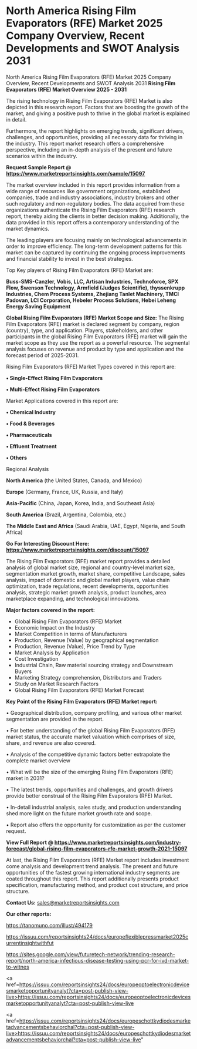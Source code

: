 # North America Rising Film Evaporators (RFE) Market 2025 Company Overview, Recent Developments and SWOT Analysis 2031
North America Rising Film Evaporators (RFE) Market 2025 Company Overview, Recent Developments and SWOT Analysis 2031
<Strong> Rising Film Evaporators (RFE) Market Overview 2025 - 2031</strong>

The rising technology in Rising Film Evaporators (RFE) Market is also depicted in this research report. Factors that are boosting the growth of the market, and giving a positive push to thrive in the global market is explained in detail.

Furthermore, the report highlights on emerging trends, significant drivers, challenges, and opportunities, providing all necessary data for thriving in the industry. This report market research offers a comprehensive perspective, including an in-depth analysis of the present and future scenarios within the industry.

<strong>Request Sample Report @ <a href=https://www.marketreportsinsights.com/sample/15097>https://www.marketreportsinsights.com/sample/15097</a></strong>

The market overview included in this report provides information from a wide range of resources like government organizations, established companies, trade and industry associations, industry brokers and other such regulatory and non-regulatory bodies. The data acquired from these organizations authenticate the Rising Film Evaporators (RFE) research report, thereby aiding the clients in better decision making. Additionally, the data provided in this report offers a contemporary understanding of the market dynamics.

The leading players are focusing mainly on technological advancements in order to improve efficiency. The long-term development patterns for this market can be captured by continuing the ongoing process improvements and financial stability to invest in the best strategies.

Top Key players of Rising Film Evaporators (RFE) Market are:

<strong>Buss-SMS-Canzler, Vobis, LLC, Artisan Industries, Technoforce, SPX Flow, Swenson Technology, Armfield (Judges Scientific), thyssenkrupp Industries, Chem Process Systems, Zhejiang Tanlet Machinery, TMCI Padovan, LCI Corporation, Hebeler Process Solutions, Hebei Leheng Energy Saving Equipment</strong>

<strong><b>Global Rising Film Evaporators (RFE) Market Scope and Size:</b></strong>
The Rising Film Evaporators (RFE) market is declared segment by company, region (country), type, and application. Players, stakeholders, and other participants in the global Rising Film Evaporators (RFE) market will gain the market scope as they use the report as a powerful resource. The segmental analysis focuses on revenue and product by type and application and the forecast period of 2025-2031.

Rising Film Evaporators (RFE) Market Types covered in this report are:

<strong>• Single-Effect Rising Film Evaporators

• Multi-Effect Rising Film Evaporators</strong>

Market Applications covered in this report are:

<strong>• Chemical Industry

• Food & Beverages

• Pharmaceuticals

• Effluent Treatment

• Others</strong> 

Regional Analysis

<strong>North America</strong> (the United States, Canada, and Mexico)

<strong>Europe</strong> (Germany, France, UK, Russia, and Italy)

<strong>Asia-Pacific</strong> (China, Japan, Korea, India, and Southeast Asia)

<strong>South America</strong> (Brazil, Argentina, Colombia, etc.)

<strong>The Middle East and Africa</strong> (Saudi Arabia, UAE, Egypt, Nigeria, and South Africa)

<strong>Go For Interesting Discount Here: <a href=https://www.marketreportsinsights.com/discount/15097>https://www.marketreportsinsights.com/discount/15097</a></strong>

The Rising Film Evaporators (RFE) market report provides a detailed analysis of global market size, regional and country-level market size, segmentation market growth, market share, competitive Landscape, sales analysis, impact of domestic and global market players, value chain optimization, trade regulations, recent developments, opportunities analysis, strategic market growth analysis, product launches, area marketplace expanding, and technological innovations.

<strong><b>Major factors covered in the report:</b></strong>
<ul>
  <li>Global Rising Film Evaporators (RFE) Market </li>
  <li>Economic Impact on the Industry</li>
  <li>Market Competition in terms of Manufacturers</li>
  <li>Production, Revenue (Value) by geographical segmentation</li>
  <li>Production, Revenue (Value), Price Trend by Type</li>
  <li>Market Analysis by Application</li>
  <li>Cost Investigation</li>
  <li>Industrial Chain, Raw material sourcing strategy and Downstream Buyers</li>
  <li>Marketing Strategy comprehension, Distributors and Traders</li>
  <li>Study on Market Research Factors</li>
  <li>Global Rising Film Evaporators (RFE) Market Forecast</li>
</ul>

<strong><b>Key Point of the Rising Film Evaporators (RFE) Market report:</b></strong>

• Geographical distribution, company profiling, and various other market segmentation are provided in the report.

• For better understanding of the global Rising Film Evaporators (RFE) market status, the accurate market valuation which comprises of size, share, and revenue are also covered.

• Analysis of the competitive dynamic factors better extrapolate the complete market overview

• What will be the size of the emerging Rising Film Evaporators (RFE) market in 2031?

• The latest trends, opportunities and challenges, and growth drivers provide better construal of the Rising Film Evaporators (RFE) Market.

• In-detail industrial analysis, sales study, and production understanding shed more light on the future market growth rate and scope.

• Report also offers the opportunity for customization as per the customer request.

<strong><b>View Full Report @ <a href=https://www.marketreportsinsights.com/industry-forecast/global-rising-film-evaporators-rfe-market-growth-2021-15097>https://www.marketreportsinsights.com/industry-forecast/global-rising-film-evaporators-rfe-market-growth-2021-15097</a></b></strong>


At last, the Rising Film Evaporators (RFE) Market report includes investment come analysis and development trend analysis. The present and future opportunities of the fastest growing international industry segments are coated throughout this report. This report additionally presents product specification, manufacturing method, and product cost structure, and price structure.

<strong>Contact Us:</strong>
sales@marketreportsinsights.com

<strong>Our other reports:</strong>

<a href=https://tanomuno.com/illust/494179>https://tanomuno.com/illust/494179</a>

<a href=https://issuu.com/reportsinsights24/docs/europeflexiblepressmarket2025currentinsightwithfut>https://issuu.com/reportsinsights24/docs/europeflexiblepressmarket2025currentinsightwithfut</a>

<a href=https://sites.google.com/view/futuretech-network/trending-research-report/north-america-infectious-disease-testing-using-pcr-for-ivd-market-to-witnes>https://sites.google.com/view/futuretech-network/trending-research-report/north-america-infectious-disease-testing-using-pcr-for-ivd-market-to-witnes</a>

<a href=https://issuu.com/reportsinsights24/docs/europeoptoelectronicdevicesmarketopportunityanalyt?cta=post-publish-view-live>https://issuu.com/reportsinsights24/docs/europeoptoelectronicdevicesmarketopportunityanalyt?cta=post-publish-view-live</a>

<a href=https://issuu.com/reportsinsights24/docs/europeschottkydiodesmarketadvancementsbehaviorchal?cta=post-publish-view-live>https://issuu.com/reportsinsights24/docs/europeschottkydiodesmarketadvancementsbehaviorchal?cta=post-publish-view-live</a>"
